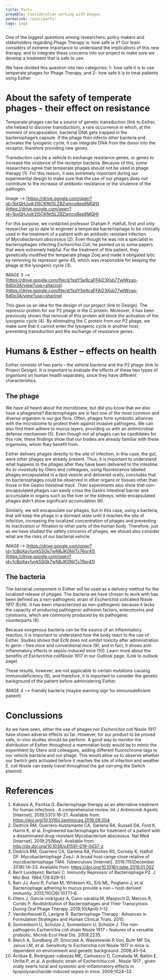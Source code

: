 ```yaml
---
title: Parts
preamble: Consideration working with phages
permalink: /wiki/parts/
tags: page
---
```


One of the biggest questions among researchers, policy makers and stakeholders regarding Phage Therapy is: how safe is it? Our team considers of extreme importance to understand the implications of this new therapy, and to integrate these concerns into our project to make sure we develop a treatment that is safe to use.

We have divided this question into two categories: 1- how safe it is to use temperate phages for Phage Therapy, and 2- how safe it is to treat patients using Esther

# About the safety of temperate phages - their effect on resistance

Temperate phages can be a source of genetic transduction (link to Esther, she helped to discover transduction), a rare occurrence in which, at the moment of encapsulation, bacterial DNA gets trapped in the bacteriophage’s capsule. If the phage then infects other bacteria and activates the lysogenic cycle, it can integrate DNA from the donor into the receptor, therefore providing new genes.

Transduction can be a vehicle to exchange resistance genes, or genes to increase the virulence of the receptor bacteria. Because of this, some researchers agree that temperate phages should not be used in phage therapy (1). For this reason, it was extremely important during our experimental design to make sure that the use of our phages does not contribute to the increase of antibiotic resistance or the virulence of the pathogen.

Image —> [https://drive.google.com/open?id=1bxQHJvdr2l5CKfkt5LZBZqmco6ep6MQH](https://drive.google.com/open?id=1bxQHJvdr2l5CKfkt5LZBZqmco6ep6MQH)

For this purpose, we contacted professor Graham F. Hatfull, first and only researcher up to date to engineer a temperate bacteriophage to be clinically used in the treatment of a patient with an antibiotic resistant infection of *Mycobacterium abscessus* (2). Even though he was not a specialist in bacteriophages infecting *Escherichia Coli*, he pointed us to some papers that were extremely helpful. For the treatment of this patient, they genetically modified the temperate phage Zoej and made it obligated lytic by removing its repressor gene 45, which was responsible for keeping the phage at the lysogenic cycle (3).

IMAGE 3 —> [https://drive.google.com/file/d/1sdYSe9caFFAl23Xsb77wlWxsq-6d0o3A/view?usp=sharing](https://drive.google.com/file/d/1sdYSe9caFFAl23Xsb77wlWxsq-6d0o3A/view?usp=sharing)

This gave us an idea for the design of our project (link to Design). The repressor protein for our P2 phage is the C protein. Moreover, it has been previously shown that removal of this protein will block the activation of the lysogenic cycle (4). By eliminating the C protein from our P2 phage, we make sure that it cannot enter the lysogenic cycle in another host, preventing transduction and the exchange of resistance genes.

# Humans & Esther – effects on health

Esther consists of two parts – the vehicle bacteria and the P2 phage (link to Project Design). It is important to evaluate the effects of these two types of organisms on human health separately, since they have different characteristics.

## The phage

We have all heard about the microbiome, but did you know that we also have a phageome? Bacteriophages are in fact one of the most common and diverse organism in our gut flora. Often, phages form symbiotic alliances with the microbiome to protect them against invasive pathogens. We can also find them adhere to mucus layers, providing us with an antimicrobial defense mechanism (5). Even though not all phages can be candidates for this role, these findings show that our bodies are already familiar with these organisms, whom they benefit from.

Esther delivers phages directly to the site of infection, in this case, the gut, were other phages are already present. Thus, it is important to understand what happens to the phages after they have been delivered to the intestine. An *in-vivo*study by Otero and colleagues, using fluorescence labeled phages encapsulated in a lipid vesicle and delivered orally, concludes that no bacteriophages could be observed in other organs or tissues other than those in the Gastro Intestinal track. Their experiments also show that non-encapsulated phages can easily cross the Gastro Intestinal barrier and accumulate in organs such as the liver or the kidneys, while encapsulated phages didn’t show significant accumulation (6).

Similarly, we will encapsulate our phages, but in this case, using a bacteria, that will keep the phage in a dormant state until it reaches the site of infection, increasing the localized concentration of phages and preventing its inactivation or filtration to other parts of the human body. Therefore, just as we have studied the safety concerns of phages, we should also consider what are the risks of our bacterial vehicle.

IMAGE—> [https://drive.google.com/open?id=1cBqXqv1uyk5SGk7wN8JK0NilTx76or41](https://drive.google.com/open?id=1cBqXqv1uyk5SGk7wN8JK0NilTx76or41)

## The bacteria

The bacterial component in Esther will be used as a delivery method for the localized release of phages. The bacteria we have chosen to work with has been defined as a non-pathogenic strain of *Escherichia coli*called Nissle 1917 (EcN). It has been characterized as non-pathogenic because it lacks the capacity of producing pathogenic adhesion factors, enterotoxins and cytotoxins, which are commonly produced by its pathogenic counterparts (8).

Because exogenous bacteria can be the source of an inflammatory reaction, it is important to understand how the body react to the use of Esther. Studies shows that EcN does not exhibit toxicity after administration to germ – free mice and conventional mice (9); and in fact, it shows anti-inflammatory effects in sepsis-induced mice (10). Learn more about the benefits of *Escherichia coli*Nissle 1917 in our Outlook page. (Link to outlook page)

These results, however, are not applicable to certain mutations causing immunodeficiency (9), and therefore, it is important to consider the genetic background of the patient before administering Esther.

IMAGE 4 —> friendly bacteria (maybe warning sign for immunodeficient patient)

# Conclussions

As we have seen, either the use of phages nor _Escherichia coli_ Nissle 1917 have shown adverse effects so far. However, for our product to be proved safe, in-vivo studies should be perform. A good way to monitor the distribution of Esther throughout a mammalian body would be to mimic the experiment by Otero and colleagues, adding different fluorochrome tags to our vehicle bacteria and our phage. This would allow us to observe whether our Switch gets activated before it reaches the site of infection and weather E. coli Nissle can easily travel throughout the gut carrying the Switch plasmid.

# References

1. Kakasis A, Panitsa G. Bacteriophage therapy as an alternative treatment for human infections . A comprehensive review. Int J Antimicrob Agents [Internet]. 2019;53(1):16–21. Available from: https://doi.org/10.1016/j.ijantimicag.2018.09.004
2. Dedrick RM, Guerrero-bustamante CA, Garlena RA, Russell DA, Ford K, Harris K, et al. Engineered bacteriophages for treatment of a patient with a disseminated drug-resistant Mycobacterium abscessus. Nat Med [Internet]. 2019;25(May). Available from: http://dx.doi.org/10.1038/s41591-019-0437-z
3. Dedrick RM, Guerrero CA, Garlena RA, Pinches RS, Cornely K, Hatfull GF. Mycobacteriophage ZoeJ : A broad host-range close relative of mycobacteriophage TM4. Tuberculosis [Internet]. 2019;115(December 2018):14–23. Available from: https://doi.org/10.1016/j.tube.2019.01.002
4. Berit Lundqvist; Bertani C. Immunity Repressor of Bacteriophage P2. J Mol Biol. 1984;178:629–51.
5. Barr JJ, Auro R, Furlan M, Whiteson KL, Erb ML, Pogliano J, et al. Bacteriophage adhering to mucus provide a non – host-derived immunity. 2013;110(26):10771–6.
6. Otero J, García-rodríguez A, Cano-sarabia M, Maspoch D, Marcos R, Cortés P. Biodistribution of Bacteriophages and Their Transcytosis During Oral Phage Therapy. 2019;10(April):1–12.
7. Vandenheuvel D, Lavigne R. Bacteriophage Therapy : Advances in Formulation Strategies and Human Clinical Trials. 2015;
8. Sonnenborn U, Schulze J, Sonnenborn U, Schulze J. The non-pathogenic Escherichia coli strain Nissle 1917 – features of a versatile probiotic. Microb Ecol Heal Dis. 2009;2235.
9. Bleich A, Sundberg JP, Smoczek A, Wasielewski R Von, Buhr MF De, Janus LM, et al. Sensitivity to Escherichia coli Nissle 1917 in mice is dependent on environment and genetic background. 2008;45–54.
10. Arribas B, Rodríguez-cabezas ME, Camuesco D, Comalada M, Bailón E, Utrilla P, et al. A probiotic strain of Escherichia coli , Nissle 1917 , given orally exerts local and systemic anti-inflammatory effects in lipopolysaccharide-induced sepsis in mice. 2009;1024–33.
